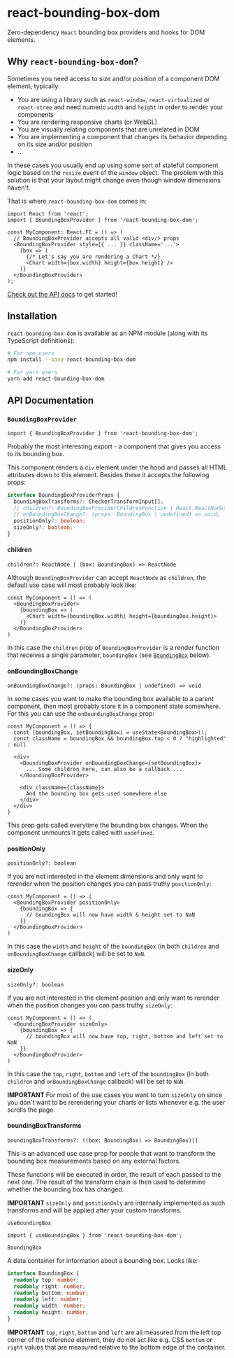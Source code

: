 # react-bounding-box-dom

Zero-dependency `React` bounding box providers and hooks for DOM elements.

## Why `react-bounding-box-dom`?

Sometimes you need access to size and/or position of a component DOM element, typically:

- You are using a library such as `react-window`, `react-virtualized` or `react-vtree` and need numeric `width` and `height` in order to render your components
- You are rendering responsive charts (or WebGL)
- You are visually relating components that are unrelated in DOM
- You are implementing a component that changes its behavior depending on its size and/or position
- ...

In these cases you usually end up using some sort of stateful component logic based on the `resize` event of the `window` object. The problem with this solution is that your layout might change even though window dimensions haven't.

That is where `react-bounding-box-dom` comes in:

```JSX
import React from 'react';
import { BoundingBoxProvider } from 'react-bounding-box-dom';

const MyComponent: React.FC = () => (
  // BoundingBoxProvider accepts all valid <div/> props
  <BoundingBoxProvider style={{ ... }} className='...'>
    {box => (
      {/* Let's say you are rendering a Chart */}
      <Chart width={box.width} height={box.height} />
    )}
  </BoundingBoxProvider>
);
```

<a href="#api">Check out the API docs</a> to get started!

## Installation

`react-bounding-box-dom` is available as an NPM module (along with its TypeScript definitions):

```bash
# For npm users
npm install --save react-bounding-box-dom

# For yarn users
yarn add react-bounding-box-dom
```

<!-- FIXME -->
<a id="api"></a>
## API Documentation

### `BoundingBoxProvider`

```JSX
import { BoundingBoxProvider } from 'react-bounding-box-dom';
```

Probably the most interesting export - a component that gives you access to its bounding box.

This component renders a `div` element under the hood and passes all HTML attributes down to this element. Besides these it accepts the following props:

```TypeScript
interface BoundingBoxProviderProps {
  boundingBoxTransforms?: CheckerTransformInput[];
  // children?: BoundingBoxProviderChildrenFunction | React.ReactNode;
  // onBoundingBoxChange?: (props: BoundingBox | undefined) => void;
  positionOnly?: boolean;
  sizeOnly?: boolean;
}
```

#### children

`children?: ReactNode | (box: BoundingBox) => ReactNode`

Although `BoundingBoxProvider` can accept `ReactNode` as `children`, the default use case will most probably look like:

```JSX
const MyComponent = () => (
  <BoundingBoxProvider>
    {boundingBox => (
      <Chart width={boundingBox.width} height={boundingBox.height}>
    )}
  </BoundingBoxProvider>
)
```

In this case the `children` prop of `BoundingBoxProvider` is a render function that receives a single parameter, `boundingBox` (see <a href="#api/BoundingBox">`BoundingBox`</a> below).

#### onBoundingBoxChange

`onBoundingBoxChange?: (props: BoundingBox | undefined) => void`

In some cases you want to make the bounding box available to a parent component, then most probably store it in a component state somewhere. For this you can use the `onBoundingBoxChange` prop:

```JSX
const MyComponent = () => {
  const [boundingBox, setBoundingBox] = useState<BoundingBox>();
  const className = boundingBox && boundingBox.top < 0 ? "highlighted" : null

  <div>
    <BoundingBoxProvider onBoundingBoxChange={setBoundingBox}>
      ... Some children here, can also be a callback ...
    </BoundingBoxProvider>

    <div className={className}>
      And the bounding box gets used somewhere else
    </div>
  </div>
}
```

This prop gets called everytime the bounding box changes. When the component unmounts it gets called with `undefined`.

#### positionOnly

`positionOnly?: boolean`

If you are not interested in the element dimensions and only want to rerender when the position changes you can pass truthy `positionOnly`:

```JSX
const MyComponent = () => (
  <BoundingBoxProvider positionOnly>
    {boundingBox => {
      // boundingBox will now have width & height set to NaN
    }}
  </BoundingBoxProvider>
)
```

In this case the `width` and `height` of the `boundingBox` (in both `children` and `onBoundingBoxChange` callback) will be set to `NaN`.

#### sizeOnly

`sizeOnly?: boolean`

If you are not interested in the element position and only want to rerender when the position changes you can pass truthy `sizeOnly`:

```JSX
const MyComponent = () => (
  <BoundingBoxProvider sizeOnly>
    {boundingBox => {
      // boundingBox will now have top, right, bottom and left set to NaN
    }}
  </BoundingBoxProvider>
)
```

In this case the `top`, `right`, `bottom` and `left` of the `boundingBox` (in both `children` and `onBoundingBoxChange` callback) will be set to `NaN`.

**IMPORTANT** For most of the use cases you want to turn `sizeOnly` on since you don't want to be rerendering your charts or lists whenever e.g. the user scrolls the page.

#### boundingBoxTransforms

`boundingBoxTransforms?: ((box: BoundingBox) => BoundingBox)[]`

This is an advanced use case prop for people that want to transform the bounding box measurements based on any external factors.

These functions will be executed in order, the result of each passed to the next one. The result of the transform chain is then used to determine whether the bounding box has changed.

**IMPORTANT** `sizeOnly` and `positionOnly` are internally implemented as such transforms and will be applied after your custom transforms.

`useBoundingBox`

```JSX
import { useBoundingBox } from 'react-bounding-box-dom';
```

<a id="api/BoundingBox"></a>
`BoundingBox`

A data container for information about a bounding box. Looks like:

```TypeScript
interface BoundingBox {
  readonly top: number;
  readonly right: number;
  readonly bottom: number;
  readonly left: number;
  readonly width: number;
  readonly height: number;
}
```

**IMPORTANT** `top`, `right`, `bottom` and `left` are all measured from the left top corner of the reference element, they do not act like e.g. CSS `bottom` or `right` values that are measured relative to the bottom edge of the container.